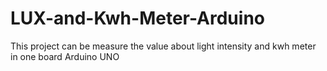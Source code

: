 # LUX-and-Kwh-Meter-Arduino
This project can be measure the value about light intensity and kwh meter in one board Arduino UNO  
